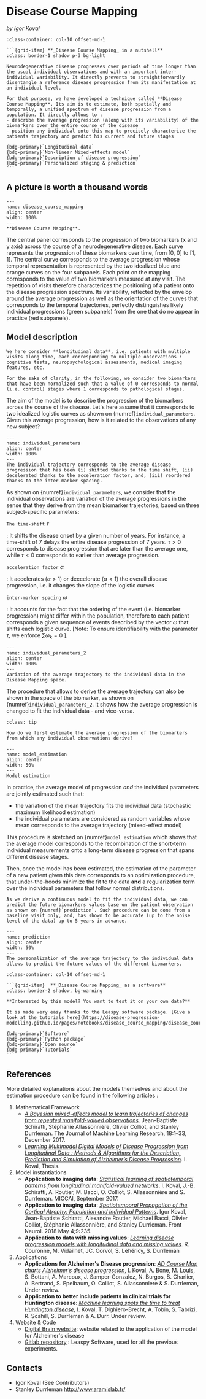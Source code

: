 # Disease Course Mapping
_by Igor Koval_

````{grid} 1 1 1 1
:class-container: col-10 offset-md-1

```{grid-item} **_Disease Course Mapping_ in a nutshell**
:class: border-1 shadow p-3 bg-light

Neurodegenerative disease progresses over periods of time longer than the usual individual observations and with an important inter-individual variability. It directly prevents to straightforwardly disentangle a reference disease progression from its manifestation at an individual level.

For that purpose, we have developed a technique called **Disease Course Mapping**. Its aim is to estimate, both spatially and temporally, a unified spectrum of disease progression from a population. It directly allows to :
- describe the average progression (along with its variability) of the biomarkers over the entire course of the disease
- position any individual onto this map to precisely characterize the patients trajectory and predict his current and future stages

{bdg-primary}`Longitudinal data`
{bdg-primary}`Non-linear Mixed-effects model`
{bdg-primary}`Description of disease progression`
{bdg-primary}`Personalized staging & prediction`
```
````

## **A picture is worth a thousand words**


```{figure} ../../_static/img/disease_course_mapping/trajectory_mapping.png
---
name: disease_course_mapping
align: center
width: 100%
---
**Disease Course Mapping**.
```

The central panel corresponds to the progression of two biomarkers (x and y axis) across the course of a neurodegenerative disease. Each curve represents the progression of these biomarkers over time, from [0, 0] to [1, 1]. The central curve corresponds to the average progression whose temporal representation is represented by the two idealized blue and orange curves on the four subpanels. Each point on the mapping corresponds to the value of two biomarkers measured at any visit. The repetition of visits therefore characterizes the positioning of a patient onto the disease progression spectrum. Its variability, reflected by the envelop around the average progression as well as the orientation of the curves that corresponds to the temporal trajectories, perfectly distinguishes likely individual progressions (green subpanels) from the one that do no appear in practice (red subpanels).


## **Model description**

```{admonition} Input data
We here consider **longitudinal data**, i.e. patients with multiple visits along time, each corresponding to multiple observations : cognitive tests, neuropsychological assessments, medical imaging features, etc.
```

```{attention}
For the sake of clarity, in the following, we consider two biomarkers that have been normalized such that a value of 0 corresponds to normal (i.e. control) stages where 1 corresponds to pathological stages.
```

The aim of the model is to describe the progression of the biomarkers across the course of the disease.  Let's here assume that it corresponds to two idealized logistic curves as shown on {numref}`individual_parameters`. Given this average progression, how is it related to the observations of any new subject?


```{figure} ../../_static/img/disease_course_mapping/model_explanation_1.png
---
name: individual_parameters
align: center
width: 100%
---
The individual trajectory corresponds to the average disease progression that has been (i) shifted thanks to the time shift, (ii) decelerated thanks to the acceleration factor, and, (iii) reordered thanks to the inter-marker spacing.
```



As shown on {numref}`individual_parameters`, we consider that the individual observations are variation of the average progressions in the sense that they derive from the mean biomarker trajectories, based on three subject-specific parameters:

`The time-shift` $\tau$

: It shifts the disease onset by a given number of years. For instance, a time-shift of 7 delays the entire disease progression of 7 years. $\tau > 0$ corresponds to disease progression that are later than the average one, while $\tau < 0$ corresponds to earlier than average progression.

`acceleration factor` $\alpha$

: It accelerates ($\alpha > 1$) or deccelerate ($\alpha < 1$) the overall disease progression, i.e. it changes the slope of the logistic curves

`inter-marker spacing` $\omega$

: It accounts for the fact that the ordering of the event (i.e. biomarker progression) might differ within the population, therefore to each patient corresponds a given sequence of events described by the vector $\omega$ that shifts each logistic curve. [Note: To ensure identifiability with the parameter $\tau$, we enforce $\sum \omega_k = 0$ ].


```{figure} ../../_static/img/disease_course_mapping/model_explanation_2.png
---
name: individual_parameters_2
align: center
width: 100%
---
Variation of the average trajectory to the individual data in the Disease Mapping space.
```


The procedure that allows to derive the average trajectory can also be shown in the space of the biomarker, as shown on {numref}`individual_parameters_2`. It shows how the average progression is changed to fit the individual data - and vice-versa.


```{admonition} Though, a question still holds
:class: tip

How do we first estimate the average progression of the biomarkers from which any individual observations derive?

```

```{figure} ../../_static/img/disease_course_mapping/calibration.png
---
name: model_estimation
align: center
width: 50%
---
Model estimation
```

In practice, the average model of progression _and_ the individual parameters are jointly estimated such that:
  - the variation of the mean trajectory fits the individual data (stochastic maximum likelihood estimation)
  - the individual parameters are considered as random variables whose mean corresponds to the average trajectory (mixed-effect model)

This procedure is sketched on {numref}`model_estimation` which shows that the average model corresponds to the recombination of the short-term individual measurements onto a long-term disease progression that spans different disease stages.

Then, once the model has been estimated, the estimation of the parameter of a new patient given this data corresponds to an optimization procedure, that under-the-hoods minimize the fit to the data **and** a regularization term over the individual parameters that follow normal distributions.

```{admonition} Note
As we derive a continuous model to fit the individual data, we can predict the future biomarkers values base on the patient observation as shown on {numref}`prediction`. Such procedure can be done from a baseline visit only, and, has shown to be accurate (up to the noise level of the data) up to 5 years in advance.
```


```{figure} ../../_static/img/disease_course_mapping/prediction.png
---
name: prediction
align: center
width: 50%
---
The personalization of the average trajectory to the individual data allows to predict the future values of the different biomarkers.
```

````{grid} 1 1 1 1
:class-container: col-10 offset-md-1

```{grid-item}  **_Disease Course Mapping_ as a software**
:class: border-2 shadow, bg-warning

**Interested by this model? You want to test it on your own data?**

It is made very easy thanks to the Leaspy software package. [Give a look at the tutorials here](https://disease-progression-modelling.github.io/pages/notebooks/disease_course_mapping/disease_course_mapping.html).

{bdg-primary}`Software`
{bdg-primary}`Python package`
{bdg-primary}`Open source`
{bdg-primary}`Tutorials`
```
````

## **References**
More detailed explanations about the models themselves and  about the estimation procedure can be found in the following articles :

1. Mathematical Framework
    - [*A Bayesian mixed-effects model to learn trajectories of changes from repeated manifold-valued observations*](https://hal.archives-ouvertes.fr/hal-01540367v3/document). Jean-Baptiste Schiratti, Stéphanie Allassonnière, Olivier Colliot, and Stanley Durrleman.  The Journal of Machine Learning Research, 18:1–33, December 2017.
    - [*Learning Multimodal Digital Models of Disease Progression from Longitudinal Data : Methods & Algorithms for the Description, Prediction and Simulation of Alzheimer’s Disease Progression*](https://tel.archives-ouvertes.fr/tel-02524279/document). I. Koval, Thesis.
2. Model instantiations
    - **Application to imaging data**: [*Statistical learning of spatiotemporal patterns from longitudinal manifold-valued networks*](https://arxiv.org/pdf/1709.08491.pdf). I. Koval, J.-B. Schiratti, A. Routier, M. Bacci, O. Colliot, S. Allassonnière and S. Durrleman. MICCAI, September 2017.
    - **Application to imaging data**: [*Spatiotemporal Propagation of the Cortical Atrophy: Population and Individual Patterns*](https://www.frontiersin.org/articles/10.3389/fneur.2018.00235/full?&utm_source=Email_to_authors_&utm_medium=Email&utm_content=T1_11.5e1_author&utm_campaign=Email_publication&field=&journalName=Frontiers_in_Neurology&id=298610). Igor Koval, Jean-Baptiste Schiratti, Alexandre Routier, Michael Bacci, Olivier Colliot, Stéphanie Allassonnière, and Stanley Durrleman. Front Neurol. 2018 May 4;9:235.
    - **Application to data with missing values**: [*Learning disease progression models with longitudinal data and missing values*](https://hal.archives-ouvertes.fr/hal-02091571/document). R. Couronne, M. Vidailhet, JC. Corvol, S. Lehéricy, S. Durrleman
3. Applications
    - **Applications for Alzheimer's Disease progression**: [*AD Course Map charts Alzheimer’s disease progression*](https://hal.inria.fr/hal-01964821/file/manuscript.pdf), I. Koval, A. Bone, M. Louis, S. Bottani, A. Marcoux, J. Samper-Gonzalez, N. Burgos, B. Charlier, A. Bertrand, S. Epelbaum, O. Colliot, S. Allassonniere & S. Durrleman, Under review.
    - **Application to better include patients in clinical trials for Huntington disease**: [*Machine learning spots the time to treat Huntington disease*](https://assets.researchsquare.com/files/rs-264531/v1/fe70fee1-8187-4572-afd3-271a0220d4b2.pdf), I. Koval, T. Dighiero-Brecht, A. Tobin, S. Tabrizi, R. Scahill, S. Durrleman & A. Durr. Under review.
4. Website & Code
    - [Digital Brain website](https://www.digital-brain.org): website related to the application of the model for Alzheimer's disease
    - [Gitlab repository](https://gitlab.com/icm-institute/aramislab/leaspy/) : Leaspy Software, used for all the previous experiments.


## **Contacts**
- Igor Koval (See Contributors)
- Stanley Durrleman
http://www.aramislab.fr/
